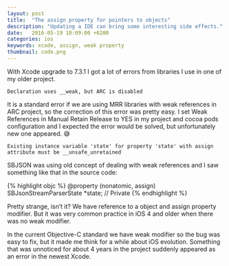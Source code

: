```yaml
---
layout: post
title:  "The assign property for pointers to objects"
description: "Updating a IDE can bring some interesting side effects."
date:   2016-05-19 10:09:00 +0200
categories: ios
keywords: xcode, assign, weak property
thumbnail: code.png
---
```


With Xcode upgrade to 7.3.1 I got a lot of errors from libraries I use in one of my older project.

`Declaration uses __weak, but ARC is disabled`

It is a standard error if we are using MRR libraries with weak references in ARC project, so the correction of this error was pretty easy. I set Weak References in Manual Retain Release to YES in my project and cocoa pods configuration and I expected the error would be solved, but unfortunately new one appeared. 😅

`Existing instance variable 'state' for property 'state' with assign attribute must be __unsafe_unretained`

SBJSON was using old concept of dealing with weak references and I saw something like that in the source code:

{% highlight objc %}
@property (nonatomic, assign)  SBJsonStreamParserState *state; // Private
{% endhighlight %}

Pretty strange, isn’t it? We have reference to a object and assign property modifier. But it was very common practice in iOS 4 and older when there was no weak modifier.

In the current Objective-C standard we have weak modifier so the bug was easy to fix, but it made me think for a while about iOS evolution. Something that was unnoticed for about 4 years in the project suddenly appeared as an error in the newest Xcode.